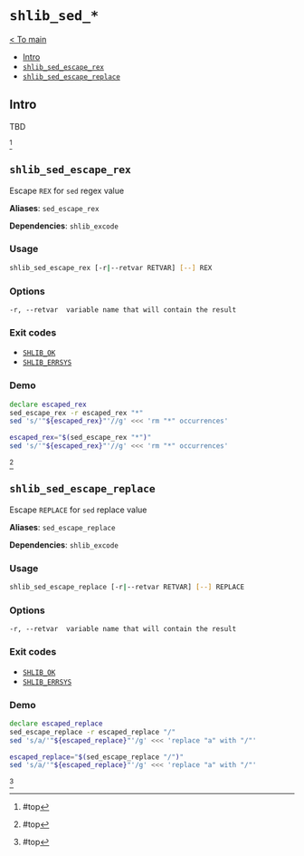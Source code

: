 # <a id="top"></a>`shlib_sed_*`

[< To main](./../readme.md)

* [Intro](#intro)
* [`shlib_sed_escape_rex`](#escape-rex)
* [`shlib_sed_escape_replace`](#escape-replace)

## Intro

TBD

[^ To top]

## <a id="escape-rex"></a>`shlib_sed_escape_rex`

Escape `REX` for `sed` regex value

**Aliases**: `sed_escape_rex`

**Dependencies**: `shlib_excode`

### Usage

```sh
shlib_sed_escape_rex [-r|--retvar RETVAR] [--] REX
```

### Options

```
-r, --retvar  variable name that will contain the result
```

### Exit codes

* [`SHLIB_OK`](./excode.md#shlib_ok)
* [`SHLIB_ERRSYS`](./excode.md#shlib_errsys)

### Demo

```sh
declare escaped_rex
sed_escape_rex -r escaped_rex "*"
sed 's/'"${escaped_rex}"'//g' <<< 'rm "*" occurrences'

escaped_rex="$(sed_escape_rex "*")"
sed 's/'"${escaped_rex}"'//g' <<< 'rm "*" occurrences'
```

[^ To top]

## <a id="escape-replace"></a>`shlib_sed_escape_replace`

Escape `REPLACE` for `sed` replace value

**Aliases**: `sed_escape_replace`

**Dependencies**: `shlib_excode`

### Usage

```sh
shlib_sed_escape_replace [-r|--retvar RETVAR] [--] REPLACE
```

### Options

```
-r, --retvar  variable name that will contain the result
```

### Exit codes

* [`SHLIB_OK`](./excode.md#shlib_ok)
* [`SHLIB_ERRSYS`](./excode.md#shlib_errsys)

### Demo

```sh
declare escaped_replace
sed_escape_replace -r escaped_replace "/"
sed 's/a/'"${escaped_replace}"'/g' <<< 'replace "a" with "/"'

escaped_replace="$(sed_escape_replace "/")"
sed 's/a/'"${escaped_replace}"'/g' <<< 'replace "a" with "/"'
```

[^ To top]

[^ To top]: #top
